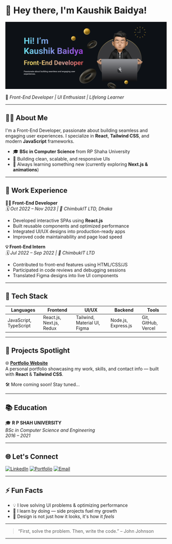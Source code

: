 # 👋 Hey there, I'm Kaushik Baidya!

![Banner](https://github.com/KaushikBaidya/KaushikBaidya/blob/main/myreadmebanner.png?raw=true)

🎯 *Front-End Developer | UI Enthusiast | Lifelong Learner*

---

## 🧑‍💻 About Me

I'm a Front-End Developer, passionate about building seamless and engaging user experiences. I specialize in **React**, **Tailwind CSS**, and modern **JavaScript** frameworks.

- 🎓 **BSc in Computer Science** from RP Shaha University  
- 🔨 Building clean, scalable, and responsive UIs  
- 🚀 Always learning something new (currently exploring **Next.js & animations**)

---

## 💼 Work Experience

**👨‍💻 Front-End Developer**  
_🗓️ Oct 2022 – Nov 2023 | 📍 ChimbukIT LTD, Dhaka_

- Developed interactive SPAs using **React.js**  
- Built reusable components and optimized performance  
- Integrated UI/UX designs into production-ready apps  
- Improved code maintainability and page load speed  

**💡 Front-End Intern**  
_🗓️ Jul 2022 – Sep 2022 | 📍 ChimbukIT LTD_

- Contributed to front-end features using HTML/CSS/JS  
- Participated in code reviews and debugging sessions  
- Translated Figma designs into live UI components

---

## 🧰 Tech Stack

| Languages | Frontend | UI/UX | Backend | Tools |
|----------|----------|-------|---------|-------|
| JavaScript, TypeScript | React.js, Next.js, Redux | Tailwind, Material UI, Figma | Node.js, Express.js | Git, GitHub, Vercel |

---

## 📌 Projects Spotlight

🌐 [**Portfolio Website**](https://myws-kaushikbaidya.vercel.app)  
A personal portfolio showcasing my work, skills, and contact info — built with **React** & **Tailwind CSS**.

🛠️ More coming soon! Stay tuned...

---

## 📚 Education

🎓 **R P SHAH UNIVERSITY**  
_BSc in Computer Science and Engineering_  
_2016 – 2021_

---

## 🌐 Let's Connect

[![LinkedIn](https://img.shields.io/badge/LinkedIn-blue?logo=linkedin&style=for-the-badge)](https://www.linkedin.com/in/kaushik-baidya-696247157/)
[![Portfolio](https://img.shields.io/badge/Portfolio-Visit-orange?style=for-the-badge)](https://myws-kaushikbaidya.vercel.app/)
[![Email](https://img.shields.io/badge/Email-kaushikbaidya4916@gmail.com-red?style=for-the-badge&logo=gmail)](mailto:kaushikbaidya4916@gmail.com)

---

## ⚡ Fun Facts

- 💡 I love solving UI problems & optimizing performance
- 🧠 I learn by doing — side projects fuel my growth
- 🎨 Design is not just how it looks, it's how it *feels*

---

> “First, solve the problem. Then, write the code.” – John Johnson

---

